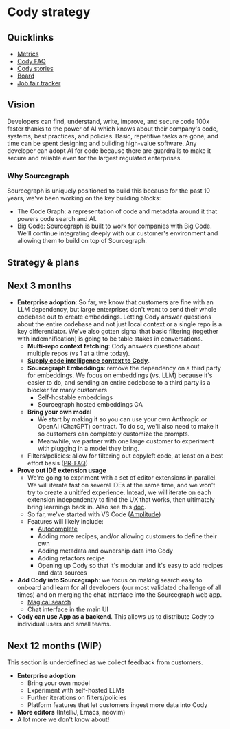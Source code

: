 # Cody strategy

## Quicklinks

- [Metrics](https://analytics.amplitude.com/sourcegraph/dashboard/4n7yl67)
- [Cody FAQ](../../../departments/engineering/teams/cody/about-cody-faq.md)
- [Cody stories](https://docs.google.com/document/d/1LD6t01TdxPT1LSbzmS2FN_a8tifhBiUOn9YpzJKORWo)
- [Board](https://github.com/orgs/sourcegraph/projects/331)
- [Job fair tracker](https://github.com/orgs/sourcegraph/projects/302/views/18?filterQuery=type%3ACody)

## Vision

Developers can find, understand, write, improve, and secure code 100x faster thanks to the power of AI which knows about their company's code, systems, best practices, and policies. Basic, repetitive tasks are gone, and time can be spent designing and building high-value software. Any developer can adopt AI for code because there are guardrails to make it secure and reliable even for the largest regulated enterprises.

### Why Sourcegraph

Sourcegraph is uniquely positioned to build this because for the past 10 years, we've been working on the key building blocks:

- The Code Graph: a representation of code and metadata around it that powers code search and AI.
- Big Code: Sourcegraph is built to work for companies with Big Code. We'll continue integrating deeply with our customer's environment and allowing them to build on top of Sourcegraph.

## Strategy & plans

## Next 3 months

- **Enterprise adoption**: So far, we know that customers are fine with an LLM dependency, but large enterprises don't want to send their whole codebase out to create embeddings. Letting Cody answer questions about the entire codebase and not just local context or a single repo is a key differentiator. We've also gotten signal that basic filtering (together with indemnification) is going to be table stakes in conversations.
  - **Multi-repo context fetching**: Cody answers questions about multiple repos (vs 1 at a time today).
  - **[Supply code intelligence context to Cody](https://docs.google.com/document/d/1b4nLWa8pc74xC3MmtZjVQhE1nXe_xWyWmwF-aoumeVw/edit)**.
  - **Sourcegraph Embeddings**: remove the dependency on a third party for embeddings. We focus on embeddings (vs. LLM) because it's easier to do, and sending an entire codebase to a third party is a blocker for many customers
    - Self-hostable embeddings
    - Sourcegraph hosted embeddings GA
  - **Bring your own model**
    - We start by making it so you can use your own Anthropic or OpenAI (ChatGPT) contract. To do so, we'll also need to make it so customers can completely customize the prompts.
    - Meanwhile, we partner with one large customer to experiment with plugging in a model they bring.
  - Filters/policies: allow for filtering out copyleft code, at least on a best effort basis ([PR-FAQ](https://docs.google.com/document/d/1c5VG1gCbAE8Vtf3ey7CFL5S1RQgX8l2soPyfkjLS9GM/edit))
- **Prove out IDE extension usage**
  - We're going to expriment with a set of editor extensions in parallel. We will iterate fast on several IDEs at the same time, and we won't try to create a unitifed experience. Intead, we will iterate on each extension independently to find the UX that works, then ultimately bring learnings back in. Also see this [doc](https://docs.google.com/document/d/1szCZ0D1YH3hj5fIYj4SrhomVl7AQKlX4IUkHQcZUmkM#heading=h.v8dqtp19rsmr).
  - So far, we've started with VS Code ([Amplitude](https://analytics.amplitude.com/sourcegraph/dashboard/4n7yl67))
  - Features will likely include:
    - [Autocomplete](https://docs.google.com/document/d/12eO60kiaGwhjZr1Z3Ny-4GBfHXZJUWHhgu9op0QDOUY)
    - Adding more recipes, and/or allowing customers to define their own
    - Adding metadata and ownership data into Cody
    - Adding refactors recipe
    - Opening up Cody so that it's modular and it's easy to add recipes and data sources
- **Add Cody into Sourcegraph**: we focus on making search easy to onboard and learn for all developers (our most validated challenge of all times) and on merging the chat interface into the Sourcegraph web app.
  - [Magical search](https://docs.google.com/document/d/10RZCwcKz-I0NbdEW9finkvpo2vDGSqZRaOVPMtDmseg/edit#)
  - Chat interface in the main UI
- **Cody can use App as a backend**. This allows us to distribute Cody to individual users and small teams.

## Next 12 months (WIP)

This section is underdefined as we collect feedback from customers.

- **Enterprise adoption**
  - Bring your own model
  - Experiment with self-hosted LLMs
  - Further iterations on filters/policies
  - Platform features that let customers ingest more data into Cody
- **More editors** (IntelliJ, Emacs, neovim)
- A lot more we don't know about!
